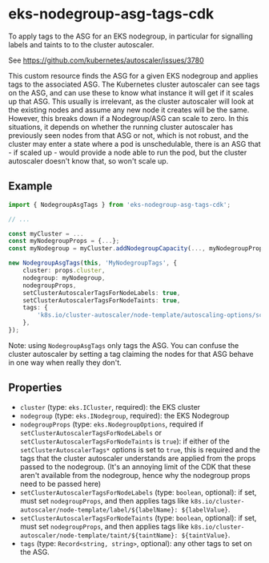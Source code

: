 # eks-nodegroup-asg-tags-cdk

To apply tags to the ASG for an EKS nodegroup, in particular for
signalling labels and taints to to the cluster autoscaler.

See https://github.com/kubernetes/autoscaler/issues/3780

This custom resource finds the ASG for a given EKS nodegroup and
applies tags to the associated ASG. The Kubernetes cluster autoscaler
can see tags on the ASG, and can use these to know what instance it
will get if it scales up that ASG. This usually is irrelevant, as the
cluster autoscaler will look at the existing nodes and assume any new
node it creates will be the same. However, this breaks down if a
Nodegroup/ASG can scale to zero. In this situations, it depends on
whether the running cluster autoscaler has previously seen nodes from
that ASG or not, which is not robust, and the cluster may enter a
state where a pod is unschedulable, there is an ASG that - if scaled
up - would provide a node able to run the pod, but the cluster
autoscaler doesn't know that, so won't scale up.

## Example

```typescript
import { NodegroupAsgTags } from 'eks-nodegroup-asg-tags-cdk';

// ...

const myCluster = ...
const myNodegroupProps = {...};
const myNodegroup = myCluster.addNodegroupCapacity(..., myNodegroupProps);

new NodegroupAsgTags(this, 'MyNodegroupTags', {
    cluster: props.cluster,
    nodegroup: myNodegroup,
    nodegroupProps,
    setClusterAutoscalerTagsForNodeLabels: true,
    setClusterAutoscalerTagsForNodeTaints: true,
    tags: {
        'k8s.io/cluster-autoscaler/node-template/autoscaling-options/scaledownunneededtime': '1m0s',
    },
});
```

Note: using `NodegroupAsgTags` only tags the ASG. You can confuse the
cluster autoscaler by setting a tag claiming the nodes for that ASG
behave in one way when really they don't.

## Properties

- `cluster` (type: `eks.ICluster`, required): the EKS cluster
- `nodegroup` (type: `eks.INodegroup`, required): the EKS Nodegroup
- `nodegroupProps` (type: `eks.NodegroupOptions`, required if
  `setClusterAutoscalerTagsForNodeLabels` or
  `setClusterAutoscalerTagsForNodeTaints` is `true`): if either of the
  `setClusterAutoscalerTags*` options is set to `true`, this is
  required and the tags that the cluster autoscaler understands are
  applied from the props passed to the nodegroup. (It's an annoying
  limit of the CDK that these aren't available from the nodegroup,
  hence why the nodegroup props need to be passed here)
- `setClusterAutoscalerTagsForNodeLabels` (type: `boolean`, optional):
  if set, must set `nodegroupProps`, and then applies tags like
  `k8s.io/cluster-autoscaler/node-template/label/${labelName}:
  ${labelValue}`.
- `setClusterAutoscalerTagsForNodeTaints` (type: `boolean`, optional):
  if set, must set `nodegroupProps`, and then applies tags like
  `k8s.io/cluster-autoscaler/node-template/taint/${taintName}:
  ${taintValue}`.
- `tags` (type: `Record<string, string>`, optional): any other tags to
  set on the ASG.
